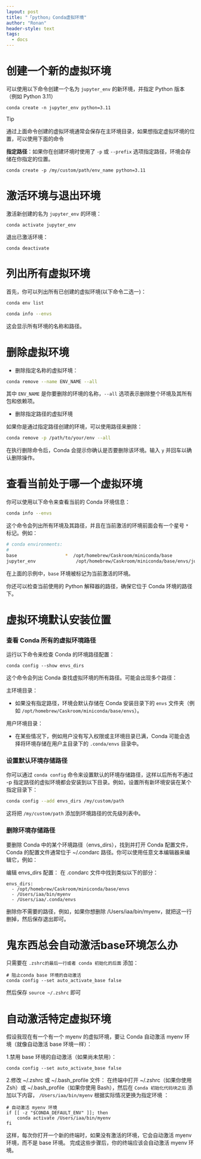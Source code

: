 ```yaml
---
layout: post
title: "「python」Conda虚拟环境"
author: "Ronan"
header-style: text
tags:
  - docs
---
```


# 创建一个新的虚拟环境

可以使用以下命令创建一个名为 `jupyter_env` 的新环境，并指定 Python 版本（例如 Python 3.11）

```shell
conda create -n jupyter_env python=3.11
```

> [!tip]
>
> 通过上面命令创建的虚拟环境通常会保存在主环境目录，如果想指定虚拟环境的位置，可以使用下面的命令

**指定路径**：如果你在创建环境时使用了 `-p` 或 `--prefix` 选项指定路径，环境会存储在你指定的位置。

```shell
conda create -p /my/custom/path/env_name python=3.11
```



# 激活环境与退出环境

激活新创建的名为 `jupyter_env` 的环境：

```shell
conda activate jupyter_env
```

退出已激活环境：

```shell
conda deactivate
```

# 列出所有虚拟环境

首先，你可以列出所有已创建的虚拟环境(以下命令二选一)：

```bash
conda env list
```

```bash
conda info --envs
```

这会显示所有环境的名称和路径。


# 删除虚拟环境

- 删除指定名称的虚拟环境：

```bash
conda remove --name ENV_NAME --all
```

其中 `ENV_NAME` 是你要删除的环境的名称，`--all` 选项表示删除整个环境及其所有包和依赖项。

- 删除指定路径的虚拟环境

如果你是通过指定路径创建的环境，可以使用路径来删除：

```bash
conda remove -p /path/to/your/env --all
```

在执行删除命令后，Conda 会提示你确认是否要删除该环境。输入 `y` 并回车以确认删除操作。


# 查看当前处于哪一个虚拟环境

你可以使用以下命令来查看当前的 Conda 环境信息：

```bash
conda info --envs
```

这个命令会列出所有环境及其路径，并且在当前激活的环境前面会有一个星号 `*` 标记。例如：

```bash
# conda environments:
#
base                  *  /opt/homebrew/Caskroom/miniconda/base
jupyter_env               /opt/homebrew/Caskroom/miniconda/base/envs/jupyter_env
```

在上面的示例中，`base` 环境被标记为当前激活的环境。

你还可以检查当前使用的 Python 解释器的路径，确保它位于 Conda 环境的路径下。


# 虚拟环境默认安装位置

### 查看 Conda 所有的虚拟环境路径

运行以下命令来检查 Conda 的环境路径配置：

```shell
conda config --show envs_dirs
```

这个命令会列出 Conda 查找虚拟环境的所有路径。可能会出现多个路径：

主环境目录：

- 如果没有指定路径，环境会默认存储在 Conda 安装目录下的 `envs` 文件夹（例如 `/opt/homebrew/Caskroom/miniconda/base/envs`）。

用户环境目录：

- 在某些情况下，例如用户没有写入权限或主环境目录已满，Conda 可能会选择将环境存储在用户主目录下的 `.conda/envs` 目录中。

### 设置默认环境存储路径

你可以通过 `conda config` 命令来设置默认的环境存储路径，这样以后所有不通过 -p 指定路径的虚拟环境都会安装到以下目录。例如，设置所有新环境安装在某个指定目录下：

```bash
conda config --add envs_dirs /my/custom/path
```

这将把 `/my/custom/path` 添加到环境路径的优先级列表中。

### 删除环境存储路径

要删除 Conda 中的某个环境路径（envs_dirs），找到并打开 Conda 配置文件， Conda 的配置文件通常位于 ~/.condarc 路径。你可以使用任意文本编辑器来编辑它，例如：

编辑 envs_dirs 配置： 在 .condarc 文件中找到类似以下的部分：

```
envs_dirs:
  - /opt/homebrew/Caskroom/miniconda/base/envs
  - /Users/iaa/bin/myenv
  - /Users/iaa/.conda/envs
```

删除你不需要的路径，例如，如果你想删除 /Users/iaa/bin/myenv，就把这一行删掉，然后保存退出即可。


# 鬼东西总会自动激活base环境怎么办
只需要在 `.zshrc的最后一行或者 conda 初始化的后面` 添加：

```shell
# 阻止conda base 环境的自动激活
conda config --set auto_activate_base false
```

然后保存 `source ~/.zshrc` 即可

# 自动激活特定虚拟环境
假设我现在有一个有一个 myenv 的虚拟环境，要让 Conda 自动激活 myenv 环境（就像自动激活 base 环境一样）：

1.禁用 base 环境的自动激活（如果尚未禁用）：

```
conda config --set auto_activate_base false
```

2.修改 ~/.zshrc 或 ~/.bash_profile 文件： 在终端中打开 ~/.zshrc（如果你使用 Zsh）或 ~/.bash_profile（如果你使用 Bash），然后在 `Conda 初始化代码块之后` 添加以下内容， `/Users/iaa/bin/myenv` 根据实际情况更换为指定环境 ：

```
# 自动激活 myenv 环境
if [[ -z "$CONDA_DEFAULT_ENV" ]]; then
    conda activate /Users/iaa/bin/myenv
fi
```

这样，每次你打开一个新的终端时，如果没有激活的环境，它会自动激活 myenv 环境，而不是 base 环境。
完成这些步骤后，你的终端应该会自动激活 myenv 环境。
